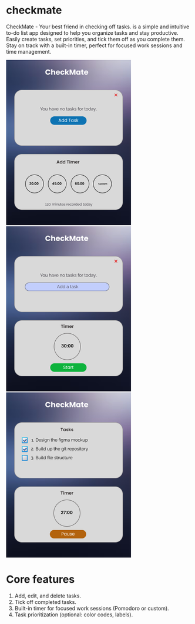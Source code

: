 # checkmate
CheckMate - Your best friend in checking off tasks. is a simple and intuitive to-do list app designed to help you organize tasks and stay productive. Easily create tasks, set priorities, and tick them off as you complete them. Stay on track with a built-in timer, perfect for focused work sessions and time management. 


<div style="display: inline">
  <img src="assets/figma/mockup/screen1.png" style="width 200px;">
   <img src="assets/figma/mockup/screen2.png" style="width 200px;">
   <img src="assets/figma/mockup/screen3.png" style="width 200px;">
</div>


# Core features
1. Add, edit, and delete tasks.
2. Tick off completed tasks.
3. Built-in timer for focused work sessions (Pomodoro or custom).
4. Task prioritization (optional: color codes, labels).



